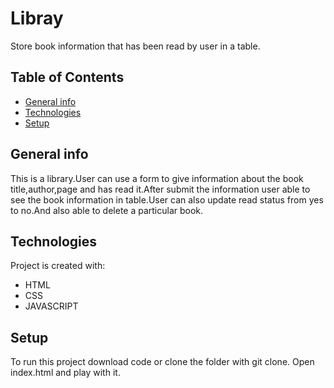 # Libray

Store book information that has been read by user in a table.

## Table of Contents

- [General info](#general-info)
- [Technologies](#technologies)
- [Setup](#setup)

## General info

This is a library.User can use a form to give information about the book title,author,page and has read it.After submit the information user able
to see the book information in table.User can also update read status from yes to no.And also able to delete a particular book.

## Technologies

Project is created with:

- HTML
- CSS
- JAVASCRIPT

## Setup

To run this project download code or clone the folder with git clone.
Open index.html and play with it.
